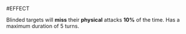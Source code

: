 #EFFECT 

Blinded targets will **miss** their **physical** attacks **10%** of the time.
Has a maximum duration of 5 turns.
